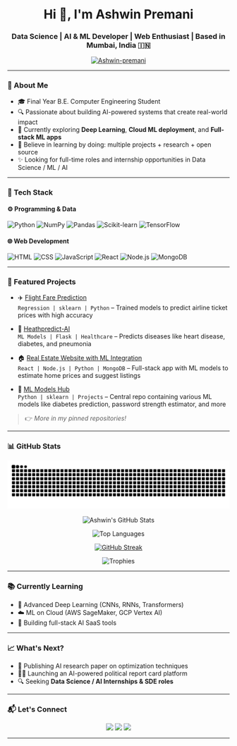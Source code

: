 <h1 align="center">Hi 👋, I'm Ashwin Premani</h1>

<h3 align="center">Data Science | AI & ML Developer | Web Enthusiast | Based in Mumbai, India 🇮🇳</h3>

<p align="center">
  <a href="https://github.com/Ashwin-premani">
    <img src="https://komarev.com/ghpvc/?username=Ashwin-premani&label=Profile%20views&color=blueviolet&style=flat" alt="Ashwin-premani" />
  </a>
</p>

---

### 🧠 About Me

- 🎓 Final Year B.E. Computer Engineering Student  
- 🔍 Passionate about building AI-powered systems that create real-world impact  
- 🚀 Currently exploring **Deep Learning**, **Cloud ML deployment**, and **Full-stack ML apps**
- 🧠 Believe in learning by doing: multiple projects + research + open source
- ✨ Looking for full-time roles and internship opportunities in Data Science / ML / AI

---

### 💼 Tech Stack

#### ⚙️ Programming & Data
![Python](https://img.shields.io/badge/Python-3670A0?style=for-the-badge&logo=python&logoColor=white)
![NumPy](https://img.shields.io/badge/Numpy-013243?style=for-the-badge&logo=numpy&logoColor=white)
![Pandas](https://img.shields.io/badge/Pandas-150458?style=for-the-badge&logo=pandas&logoColor=white)
![Scikit-learn](https://img.shields.io/badge/Scikit--Learn-F7931E?style=for-the-badge&logo=scikitlearn&logoColor=white)
![TensorFlow](https://img.shields.io/badge/TensorFlow-FF6F00?style=for-the-badge&logo=tensorflow&logoColor=white)

#### 🌐 Web Development
![HTML](https://img.shields.io/badge/HTML5-E34F26?style=for-the-badge&logo=html5&logoColor=white)
![CSS](https://img.shields.io/badge/CSS3-1572B6?style=for-the-badge&logo=css3&logoColor=white)
![JavaScript](https://img.shields.io/badge/JavaScript-F7DF1E?style=for-the-badge&logo=javascript&logoColor=black)
![React](https://img.shields.io/badge/React-20232A?style=for-the-badge&logo=react&logoColor=61DAFB)
![Node.js](https://img.shields.io/badge/Node.js-339933?style=for-the-badge&logo=nodedotjs&logoColor=white)
![MongoDB](https://img.shields.io/badge/MongoDB-4EA94B?style=for-the-badge&logo=mongodb&logoColor=white)

---

### 📌 Featured Projects

- ✈️ [Flight Fare Prediction](https://github.com/Ashwin-premani/Flight-Fare-Prediction)  
  `Regression | sklearn | Python` – Trained models to predict airline ticket prices with high accuracy

- 🧬 [Heathpredict-AI](https://github.com/Ashwin-premani/Heathpredict-AI)  
  `ML Models | Flask | Healthcare` – Predicts diseases like heart disease, diabetes, and pneumonia

- 🏠 [Real Estate Website with ML Integration](https://github.com/Ashwin-premani/Real-Estate-ML-App)  
  `React | Node.js | Python | MongoDB` – Full-stack app with ML models to estimate home prices and suggest listings

- 🤖 [ML Models Hub](https://github.com/Ashwin-premani/Machine-Learning-Models)  
  `Python | sklearn | Projects` – Central repo containing various ML models like diabetes prediction, password strength estimator, and more

> 👉 *More in my pinned repositories!*

---

### 📊 GitHub Stats


![Snake animation](https://raw.githubusercontent.com/Ashwin-premani/Ashwin-premani/output/snake.svg)



<div align="center">

![Ashwin's GitHub Stats](https://github-readme-stats.vercel.app/api?username=Ashwin-premani&show_icons=true&theme=radical&count_private=true)

![Top Languages](https://github-readme-stats.vercel.app/api/top-langs/?username=Ashwin-premani&layout=compact&theme=radical&hide_border=true)

[![GitHub Streak](https://github-readme-streak-stats.herokuapp.com?user=Ashwin-premani&theme=radical&hide_border=true)](https://git.io/streak-stats)

![Trophies](https://github-profile-trophy.vercel.app/?username=Ashwin-premani&theme=radical&row=1&margin-w=5)

</div>

---

### 📚 Currently Learning

- 🤖 Advanced Deep Learning (CNNs, RNNs, Transformers)
- ☁️ ML on Cloud (AWS SageMaker, GCP Vertex AI)
- 🧠 Building full-stack AI SaaS tools

---

### 📈 What's Next?

- 📄 Publishing AI research paper on optimization techniques
- 🧑‍💻 Launching an AI-powered political report card platform
- 🔍 Seeking **Data Science / AI Internships & SDE roles**

---

### 📬 Let's Connect

<p align="center">
  <a href="mailto:ashwinpremani1@gmail.com"><img src="https://img.shields.io/badge/Gmail-D14836?style=for-the-badge&logo=gmail&logoColor=white" /></a>
  <a href="https://linkedin.com/in/ashwinpremani"><img src="https://img.shields.io/badge/LinkedIn-0077B5?style=for-the-badge&logo=linkedin&logoColor=white" /></a>
  <a href="https://github.com/Ashwin-premani"><img src="https://img.shields.io/badge/GitHub-100000?style=for-the-badge&logo=github&logoColor=white" /></a>
</p>

---
